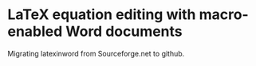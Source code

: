 # LaTeX equation editing with macro-enabled Word documents

Migrating latexinword from Sourceforge.net to github.
